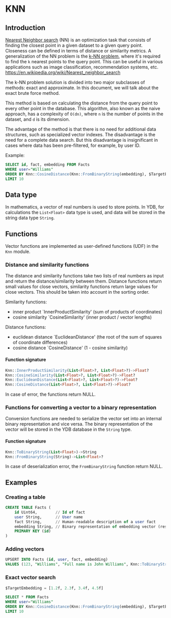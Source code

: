 # KNN
## Introduction

[Nearest Neighbor search](https://en.wikipedia.org/wiki/Nearest_neighbor_search) (NN) is an optimization task that consists of finding the closest point in a given dataset to a given query point. Closeness can be defined in terms of distance or similarity metrics.
A generalization of the NN problem is the [k-NN problem](https://en.wikipedia.org/wiki/K-nearest_neighbors_algorithm), where it's required to find the `k` nearest points to the query point. This can be useful in various applications such as image classification, recommendation systems, etc.
https://en.wikipedia.org/wiki/Nearest_neighbor_search

The k-NN problem solution is divided into two major subclasses of methods: exact and approximate. In this document, we will talk about the exact brute force method.

This method is based on calculating the distance from the query point to every other point in the database. This algorithm, also known as the naive approach, has a complexity of `O(dn)`, where `n` is the number of points in the dataset, and `d` is its dimension.

The advantage of the method is that there is no need for additional data structures, such as specialized vector indexes.
The disadvantage is the need for a complete data search. But this disadvantage is insignificant in cases where data has been pre-filtered, for example, by user ID.

Example:

```sql
SELECT id, fact, embedding FROM Facts
WHERE user="Williams"
ORDER BY Knn::CosineDistance(Knn::FromBinaryString(embedding), $TargetEmbedding)
LIMIT 10
```

## Data type

In mathematics, a vector of real numbers is used to store points.
In YDB, for calculations the `List<Float>` data type is used, and data will be stored in the string data type `String`.

## Functions

Vector functions are implemented as user-defined functions (UDF) in the `Knn` module.

### Distance and similarity functions

The distance and similarity functions take two lists of real numbers as input and return the distance/similarity between them.
Distance functions return small values for close vectors, similarity functions return large values for close vectors. This should be taken into account in the sorting order.

Similarity functions:
* inner product `InnerProductSimilarity' (sum of products of coordinates)
* cosine similarity `CosineSimilarity' (inner product / vector lengths)

Distance functions:
* euclidean distance `EuclideanDistance' (the root of the sum of squares of coordinate differences)
* cosine distance `CosineDistance' (1 - cosine similarity)

#### Function signature

```sql
Knn::InnerProductSimilarity(List<Float>?, List<Float>?)->Float?
Knn::CosineSimilarity(List<Float>?, List<Float>?)->Float?
Knn::EuclideanDistance(List<Float>?, List<Float>?)->Float?
Knn::CosineDistance(List<Float>?, List<Float>?)->Float?
```

In case of error, the functions return NULL.

### Functions for converting a vector to a binary representation

Conversion functions are needed to serialize the vector set into an internal binary representation and vice versa.
The binary representation of the vector will be stored in the YDB database in the `String` type.

#### Function signature

```sql
Knn::ToBinaryString(List<Float>)->String
Knn::FromBinaryString(String)->List<Float>?
```

In case of deserialization error, the `FromBinaryString` function return NULL.

## Examples

### Creating a table

```sql
CREATE TABLE Facts (
    id Uint64,        // Id of fact
    user String,      // User name
    fact String,      // Human-readable description of a user fact
    embedding String, // Binary representation of embedding vector (result of Knn::ToBinaryString)
    PRIMARY KEY (id)
)
```

### Adding vectors

```sql
UPSERT INTO Facts (id, user, fact, embedding) 
VALUES (123, "Williams", "Full name is John Williams", Knn::ToBinaryString([1.0f, 2.0f, 3.0f, 4.0f]))
```

### Exact vector search

```sql
$TargetEmbedding = [1.2f, 2.3f, 3.4f, 4.5f]

SELECT * FROM Facts
WHERE user="Williams"
ORDER BY Knn::CosineDistance(Knn::FromBinaryString(embedding), $TargetEmbedding)
LIMIT 10
```